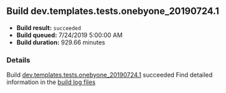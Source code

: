 ## Build dev.templates.tests.onebyone_20190724.1
- **Build result:** `succeeded`
- **Build queued:** 7/24/2019 5:00:00 AM
- **Build duration:** 929.66 minutes
### Details
Build [dev.templates.tests.onebyone_20190724.1](https://winappstudio.visualstudio.com/web/build.aspx?pcguid=a4ef43be-68ce-4195-a619-079b4d9834c2&builduri=vstfs%3a%2f%2f%2fBuild%2fBuild%2f29912) succeeded
Find detailed information in the [build log files](https://uwpctdiags.blob.core.windows.net/buildlogs/dev.templates.tests.onebyone_20190724.1_logs.zip)

